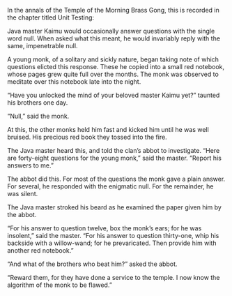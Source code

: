 In the annals of the Temple of the Morning Brass Gong, this
is recorded in the chapter titled Unit Testing:

Java master Kaimu would occasionally answer questions with
the single word null.  When asked what this meant, he
would invariably reply with the same, impenetrable null.

A young monk, of a solitary and sickly nature, began
taking note of which questions elicted this response.  These
he copied into a small red notebook, whose pages grew quite
full over the months.  The monk was observed to meditate
over this notebook late into the night.

“Have you unlocked the mind of your beloved
master Kaimu yet?” taunted his brothers one day.

“Null,” said the monk.

At this, the other monks held him fast and kicked him until
he was well bruised.  His precious red book they tossed into
the fire.

The Java master heard this, and told the clan’s abbot to
investigate.  “Here are forty-eight questions for the young
monk,” said the master.  “Report his answers to me.”

The abbot did this.  For most of the questions the monk
gave a plain answer.  For several, he responded with the
enigmatic null.  For the remainder, he was silent.

The Java master stroked his beard as he examined the paper
given him by the abbot.

“For his answer to question twelve, box the monk’s ears; for
he was insolent,” said the master.  “For his answer to
question thirty-one, whip his backside with a willow-wand;
for he prevaricated.  Then provide him with another red
notebook.”

“And what of the brothers who beat him?” asked the abbot.

“Reward them, for they have done a service to the temple.
I now know the algorithm of the monk to be flawed.”
